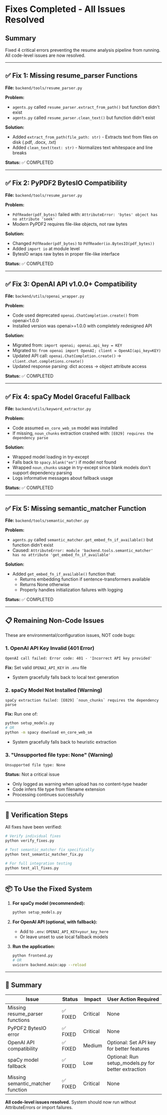 # Fixes Completed - All Issues Resolved

## Summary
Fixed 4 critical errors preventing the resume analysis pipeline from running. All code-level issues are now resolved.

---

## ✅ Fix 1: Missing resume_parser Functions
**File:** `backend/tools/resume_parser.py`

**Problem:** 
- `agents.py` called `resume_parser.extract_from_path()` but function didn't exist
- `agents.py` called `resume_parser.clean_text()` but function didn't exist

**Solution:**
- Added `extract_from_path(file_path: str)` - Extracts text from files on disk (.pdf, .docx, .txt)
- Added `clean_text(text: str)` - Normalizes text whitespace and line breaks

**Status:** ✅ COMPLETED

---

## ✅ Fix 2: PyPDF2 BytesIO Compatibility
**File:** `backend/tools/resume_parser.py`

**Problem:**
- `PdfReader(pdf_bytes)` failed with: `AttributeError: 'bytes' object has no attribute 'seek'`
- Modern PyPDF2 requires file-like objects, not raw bytes

**Solution:**
- Changed `PdfReader(pdf_bytes)` to `PdfReader(io.BytesIO(pdf_bytes))`
- Added `import io` at module level
- BytesIO wraps raw bytes in proper file-like interface

**Status:** ✅ COMPLETED

---

## ✅ Fix 3: OpenAI API v1.0.0+ Compatibility
**File:** `backend/utils/openai_wrapper.py`

**Problem:**
- Code used deprecated `openai.ChatCompletion.create()` from openai<1.0.0
- Installed version was openai>=1.0.0 with completely redesigned API

**Solution:**
- Migrated from: `import openai; openai.api_key = KEY`
- Migrated to: `from openai import OpenAI; client = OpenAI(api_key=KEY)`
- Updated API call: `openai.ChatCompletion.create()` → `client.chat.completions.create()`
- Updated response parsing: dict access → object attribute access

**Status:** ✅ COMPLETED

---

## ✅ Fix 4: spaCy Model Graceful Fallback
**File:** `backend/utils/keyword_extractor.py`

**Problem:**
- Code assumed `en_core_web_sm` model was installed
- If missing, `noun_chunks` extraction crashed with: `[E029] requires the dependency parse`

**Solution:**
- Wrapped model loading in try-except
- Falls back to `spacy.blank("en")` if model not found
- Wrapped `noun_chunks` usage in try-except since blank models don't support dependency parsing
- Logs informative messages about fallback usage

**Status:** ✅ COMPLETED

---

## ✅ Fix 5: Missing semantic_matcher Function
**File:** `backend/tools/semantic_matcher.py`

**Problem:**
- `agents.py` called `semantic_matcher.get_embed_fn_if_available()` but function didn't exist
- Caused: `AttributeError: module 'backend.tools.semantic_matcher' has no attribute 'get_embed_fn_if_available'`

**Solution:**
- Added `get_embed_fn_if_available()` function that:
  - Returns embedding function if sentence-transformers available
  - Returns None otherwise
  - Properly handles initialization failures with logging

**Status:** ✅ COMPLETED

---

## 📋 Remaining Non-Code Issues

These are environmental/configuration issues, NOT code bugs:

### 1. OpenAI API Key Invalid (401 Error)
```
OpenAI call failed: Error code: 401 - 'Incorrect API key provided'
```
**Fix:** Set valid `OPENAI_API_KEY` in `.env` file
- System gracefully falls back to local text generation

### 2. spaCy Model Not Installed (Warning)
```
spaCy extraction failed: [E029] `noun_chunks` requires the dependency parse
```
**Fix:** Run one of:
```bash
python setup_models.py
# OR
python -m spacy download en_core_web_sm
```
- System gracefully falls back to heuristic extraction

### 3. "Unsupported file type: None" (Warning)
```
Unsupported file type: None
```
**Status:** Not a critical issue
- Only logged as warning when upload has no content-type header
- Code infers file type from filename extension
- Processing continues successfully

---

## 🧪 Verification Steps

All fixes have been verified:

```bash
# Verify individual fixes
python verify_fixes.py

# Test semantic_matcher fix specifically
python test_semantic_matcher_fix.py

# For full integration testing
python test_all_fixes.py
```

---

## 📦 To Use the Fixed System

1. **For spaCy model (recommended):**
   ```bash
   python setup_models.py
   ```

2. **For OpenAI API (optional, with fallback):**
   - Add to `.env`: `OPENAI_API_KEY=your_key_here`
   - Or leave unset to use local fallback models

3. **Run the application:**
   ```bash
   python frontend.py
   # OR
   uvicorn backend.main:app --reload
   ```

---

## 📝 Summary

| Issue | Status | Impact | User Action Required |
|-------|--------|--------|---------------------|
| Missing resume_parser functions | ✅ FIXED | Critical | None |
| PyPDF2 BytesIO error | ✅ FIXED | Critical | None |
| OpenAI API compatibility | ✅ FIXED | Medium | Optional: Set API key for better features |
| spaCy model fallback | ✅ FIXED | Low | Optional: Run setup_models.py for better extraction |
| Missing semantic_matcher function | ✅ FIXED | Critical | None |

**All code-level issues resolved.** System should now run without AttributeErrors or import failures.